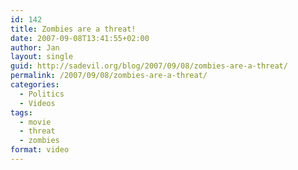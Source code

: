 ```yaml
---
id: 142
title: Zombies are a threat!
date: 2007-09-08T13:41:55+02:00
author: Jan
layout: single
guid: http://sadevil.org/blog/2007/09/08/zombies-are-a-threat/
permalink: /2007/09/08/zombies-are-a-threat/
categories:
  - Politics
  - Videos
tags:
  - movie
  - threat
  - zombies
format: video
---
```

<center>
</center>